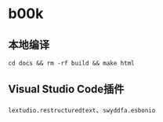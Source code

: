 # b00k

## 本地编译

`cd docs && rm -rf build && make html`

## Visual Studio Code插件

`lextudio.restructuredtext`、`swyddfa.esbonio`
